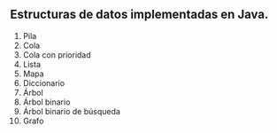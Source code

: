 ## Estructuras de datos implementadas en Java.


1. Pila
2. Cola
3. Cola con prioridad
4. Lista
5. Mapa
6. Diccionario
7. Árbol
8. Árbol binario
9. Árbol binario de búsqueda
10. Grafo
